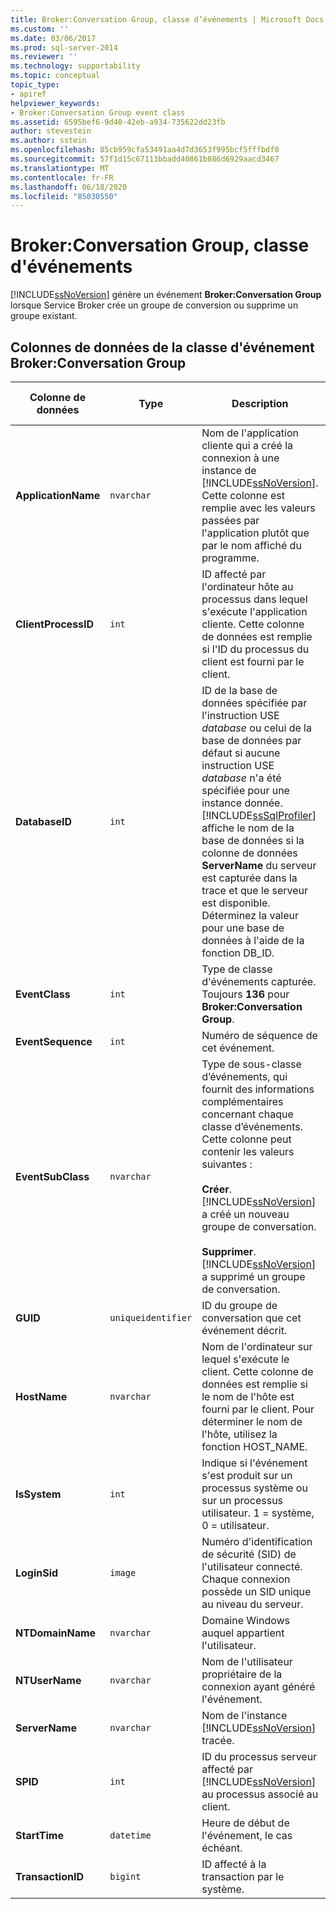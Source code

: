 ```yaml
---
title: Broker:Conversation Group, classe d’événements | Microsoft Docs
ms.custom: ''
ms.date: 03/06/2017
ms.prod: sql-server-2014
ms.reviewer: ''
ms.technology: supportability
ms.topic: conceptual
topic_type:
- apiref
helpviewer_keywords:
- Broker:Conversation Group event class
ms.assetid: 6595bef6-9d40-42eb-a934-735622dd23fb
author: stevestein
ms.author: sstein
ms.openlocfilehash: 85cb959cfa53491aa4d7d3653f995bcf5fffbdf0
ms.sourcegitcommit: 57f1d15c67113bbadd40861b886d6929aacd3467
ms.translationtype: MT
ms.contentlocale: fr-FR
ms.lasthandoff: 06/18/2020
ms.locfileid: "85030550"
---
```

# <a name="brokerconversation-group-event-class"></a>Broker:Conversation Group, classe d'événements
  [!INCLUDE[ssNoVersion](../../includes/ssnoversion-md.md)] génère un événement **Broker:Conversation Group** lorsque Service Broker crée un groupe de conversion ou supprime un groupe existant.  
  
## <a name="brokerconversation-group-event-class-data-columns"></a>Colonnes de données de la classe d'événement Broker:Conversation Group  
  
|Colonne de données|Type|Description|Numéro de colonne|Filtrable|  
|-----------------|----------|-----------------|-------------------|----------------|  
|**ApplicationName**|`nvarchar`|Nom de l'application cliente qui a créé la connexion à une instance de [!INCLUDE[ssNoVersion](../../includes/ssnoversion-md.md)]. Cette colonne est remplie avec les valeurs passées par l'application plutôt que par le nom affiché du programme.|10|Oui|  
|**ClientProcessID**|`int`|ID affecté par l'ordinateur hôte au processus dans lequel s'exécute l'application cliente. Cette colonne de données est remplie si l'ID du processus du client est fourni par le client.|9|Oui|  
|**DatabaseID**|`int`|ID de la base de données spécifiée par l'instruction USE *database* ou celui de la base de données par défaut si aucune instruction USE *database* n'a été spécifiée pour une instance donnée. [!INCLUDE[ssSqlProfiler](../../includes/sssqlprofiler-md.md)] affiche le nom de la base de données si la colonne de données **ServerName** du serveur est capturée dans la trace et que le serveur est disponible. Déterminez la valeur pour une base de données à l'aide de la fonction DB_ID.|3|Oui|  
|**EventClass**|`int`|Type de classe d'événements capturée. Toujours **136** pour **Broker:Conversation Group**.|27|Non|  
|**EventSequence**|`int`|Numéro de séquence de cet événement.|51|Non|  
|**EventSubClass**|`nvarchar`|Type de sous-classe d’événements, qui fournit des informations complémentaires concernant chaque classe d’événements. Cette colonne peut contenir les valeurs suivantes :<br /><br /> **Créer**. [!INCLUDE[ssNoVersion](../../includes/ssnoversion-md.md)] a créé un nouveau groupe de conversation.<br /><br /> **Supprimer**. [!INCLUDE[ssNoVersion](../../includes/ssnoversion-md.md)] a supprimé un groupe de conversation.|21|Oui|  
|**GUID**|`uniqueidentifier`|ID du groupe de conversation que cet événement décrit.|54|Non|  
|**HostName**|`nvarchar`|Nom de l'ordinateur sur lequel s'exécute le client. Cette colonne de données est remplie si le nom de l'hôte est fourni par le client. Pour déterminer le nom de l'hôte, utilisez la fonction HOST_NAME.|8|Oui|  
|**IsSystem**|`int`|Indique si l'événement s'est produit sur un processus système ou sur un processus utilisateur. 1 = système, 0 = utilisateur.|60|Non|  
|**LoginSid**|`image`|Numéro d'identification de sécurité (SID) de l'utilisateur connecté. Chaque connexion possède un SID unique au niveau du serveur.|41|Oui|  
|**NTDomainName**|`nvarchar`|Domaine Windows auquel appartient l'utilisateur.|7|Oui|  
|**NTUserName**|`nvarchar`|Nom de l'utilisateur propriétaire de la connexion ayant généré l'événement.|6|Oui|  
|**ServerName**|`nvarchar`|Nom de l'instance [!INCLUDE[ssNoVersion](../../includes/ssnoversion-md.md)] tracée.|26|Non|  
|**SPID**|`int`|ID du processus serveur affecté par [!INCLUDE[ssNoVersion](../../includes/ssnoversion-md.md)] au processus associé au client.|12|Oui|  
|**StartTime**|`datetime`|Heure de début de l'événement, le cas échéant.|14|Oui|  
|**TransactionID**|`bigint`|ID affecté à la transaction par le système.|4|Non|  
  
  
